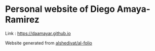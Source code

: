 # Personal website of Diego Amaya-Ramirez

Link : https://daamayar.github.io

Website generated from [alshedivat/al-folio](https://github.com/alshedivat/al-folio)
